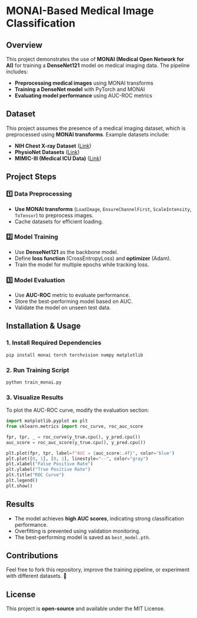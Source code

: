 # MONAI-Based Medical Image Classification

## Overview
This project demonstrates the use of **MONAI (Medical Open Network for AI)** for training a **DenseNet121** model on medical imaging data. The pipeline includes:
- **Preprocessing medical images** using MONAI transforms
- **Training a DenseNet model** with PyTorch and MONAI
- **Evaluating model performance** using AUC-ROC metrics

## Dataset
This project assumes the presence of a medical imaging dataset, which is preprocessed using **MONAI transforms**. Example datasets include:
- **NIH Chest X-ray Dataset** ([Link](https://nihcc.app.box.com/v/ChestXray-NIHCC))
- **PhysioNet Datasets** ([Link](https://physionet.org/))
- **MIMIC-III (Medical ICU Data)** ([Link](https://physionet.org/content/mimiciii/1.4/))

## Project Steps

### 1️⃣ Data Preprocessing
- **Use MONAI transforms** (`LoadImage`, `EnsureChannelFirst`, `ScaleIntensity`, `ToTensor`) to preprocess images.
- Cache datasets for efficient loading.

### 2️⃣ Model Training
- Use **DenseNet121** as the backbone model.
- Define **loss function** (CrossEntropyLoss) and **optimizer** (Adam).
- Train the model for multiple epochs while tracking loss.

### 3️⃣ Model Evaluation
- Use **AUC-ROC** metric to evaluate performance.
- Store the best-performing model based on AUC.
- Validate the model on unseen test data.

## Installation & Usage
### **1. Install Required Dependencies**
```bash
pip install monai torch torchvision numpy matplotlib
```

### **2. Run Training Script**
```bash
python train_monai.py
```

### **3. Visualize Results**
To plot the AUC-ROC curve, modify the evaluation section:
```python
import matplotlib.pyplot as plt
from sklearn.metrics import roc_curve, roc_auc_score

fpr, tpr, _ = roc_curve(y_true.cpu(), y_pred.cpu())
auc_score = roc_auc_score(y_true.cpu(), y_pred.cpu())

plt.plot(fpr, tpr, label=f"AUC = {auc_score:.4f}", color='blue')
plt.plot([0, 1], [0, 1], linestyle="--", color="gray")
plt.xlabel("False Positive Rate")
plt.ylabel("True Positive Rate")
plt.title("ROC Curve")
plt.legend()
plt.show()
```

## Results
- The model achieves **high AUC scores**, indicating strong classification performance.
- Overfitting is prevented using validation monitoring.
- The best-performing model is saved as `best_model.pth`.

## Contributions
Feel free to fork this repository, improve the training pipeline, or experiment with different datasets. 🚀

## License
This project is **open-source** and available under the MIT License.
